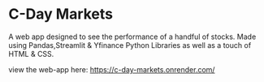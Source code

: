 # C-Day Markets
A web app designed to see the performance of a handful of stocks.
Made using Pandas,Streamlit & Yfinance Python Libraries as well as a touch of HTML & CSS.

view the web-app here: https://c-day-markets.onrender.com/
